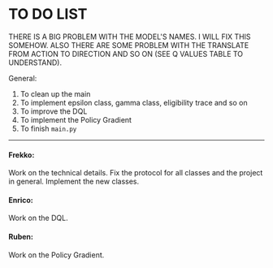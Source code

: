 # TO DO LIST

THERE IS A BIG PROBLEM WITH THE MODEL'S NAMES. I WILL FIX THIS SOMEHOW.
ALSO THERE ARE SOME PROBLEM WITH THE TRANSLATE FROM ACTION TO DIRECTION AND SO ON (SEE Q VALUES TABLE TO UNDERSTAND).

General:
1. To clean up the main
2. To implement epsilon class, gamma class, eligibility trace and so on
3. To improve the DQL
4. To implement the Policy Gradient
5. To finish `main.py`

---

#### Frekko:
Work on the technical details. Fix the protocol for all classes and the project in general. Implement the new classes.

#### Enrico:
Work on the DQL.
 
#### Ruben:
Work on the Policy Gradient.